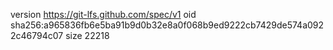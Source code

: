 version https://git-lfs.github.com/spec/v1
oid sha256:a965836fb6e5ba91b9d0b32e8a0f068b9ed9222cb7429de574a0922c46794c07
size 22218
